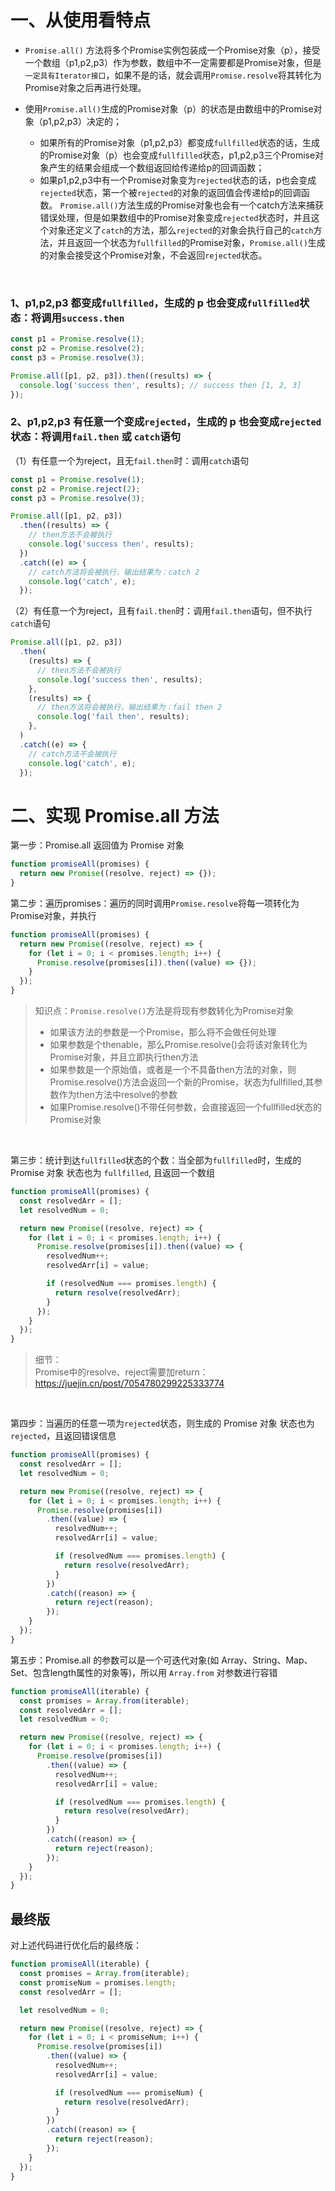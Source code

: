 # 一、从使用看特点

- `Promise.all()` 方法将多个Promise实例包装成一个Promise对象（p），接受一个数组（p1,p2,p3）作为参数，数组中不一定需要都是Promise对象，但是`一定具有Iterator接口`，如果不是的话，就会调用`Promise.resolve`将其转化为Promise对象之后再进行处理。

- 使用`Promise.all()`生成的Promise对象（p）的状态是由数组中的Promise对象（p1,p2,p3）决定的；
  - 如果所有的Promise对象（p1,p2,p3）都变成`fullfilled`状态的话，生成的Promise对象（p）也会变成`fullfilled`状态，p1,p2,p3三个Promise对象产生的结果会组成一个数组返回给传递给p的回调函数；
  - 如果p1,p2,p3中有一个Promise对象变为`rejected`状态的话，p也会变成`rejected`状态，第一个被`rejected`的对象的返回值会传递给p的回调函数。
`Promise.all()`方法生成的Promise对象也会有一个catch方法来捕获错误处理，但是如果数组中的Promise对象变成`rejected`状态时，并且这个对象还定义了`catch`的方法，那么`rejected`的对象会执行自己的`catch`方法，并且返回一个状态为`fullfilled`的Promise对象，`Promise.all()`生成的对象会接受这个Promise对象，不会返回`rejected`状态。

<br>

### 1、p1,p2,p3 都变成`fullfilled`，生成的 p 也会变成`fullfilled`状态：将调用`success.then`

```js
const p1 = Promise.resolve(1);
const p2 = Promise.resolve(2);
const p3 = Promise.resolve(3);

Promise.all([p1, p2, p3]).then((results) => {
  console.log('success then', results); // success then [1, 2, 3]
});
```

### 2、p1,p2,p3 有任意一个变成`rejected`，生成的 p 也会变成`rejected`状态：将调用`fail.then` 或 `catch`语句

（1）有任意一个为reject，且无`fail.then`时：调用`catch`语句

```js
const p1 = Promise.resolve(1);
const p2 = Promise.reject(2);
const p3 = Promise.resolve(3);

Promise.all([p1, p2, p3])
  .then((results) => {
    // then方法不会被执行
    console.log('success then', results);
  })
  .catch((e) => {
    // catch方法将会被执行，输出结果为：catch 2
    console.log('catch', e);
  });
```

（2）有任意一个为reject，且有`fail.then`时：调用`fail.then`语句，但不执行`catch`语句
```js
Promise.all([p1, p2, p3])
  .then(
    (results) => {
      // then方法不会被执行
      console.log('success then', results);
    },
    (results) => {
      // then方法将会被执行，输出结果为：fail then 2
      console.log('fail then', results);
    },
  )
  .catch((e) => {
    // catch方法不会被执行
    console.log('catch', e);
  });
```

# 二、实现 Promise.all 方法

第一步：Promise.all 返回值为 Promise 对象
```js
function promiseAll(promises) {
  return new Promise((resolve, reject) => {});
}
```
第二步：遍历promises：遍历的同时调用`Promise.resolve`将每一项转化为Promise对象，并执行

```js
function promiseAll(promises) {
  return new Promise((resolve, reject) => {
    for (let i = 0; i < promises.length; i++) {
      Promise.resolve(promises[i]).then((value) => {});
    }
  });
}
```
>知识点：`Promise.resolve()`方法是将现有参数转化为Promise对象<br>
>- 如果该方法的参数是一个Promise，那么将不会做任何处理<br>
>- 如果参数是个thenable，那么Promise.resolve()会将该对象转化为Promise对象，并且立即执行then方法<br>
>- 如果参数是一个原始值，或者是一个不具备then方法的对象，则Promise.resolve()方法会返回一个新的Promise，状态为fullfilled,其参数作为then方法中resolve的参数<br>
>- 如果Promise.resolve()不带任何参数，会直接返回一个fullfilled状态的Promise对象

<br>

第三步：统计到达`fullfilled`状态的个数：当全部为`fullfilled`时，生成的 Promise 对象 状态也为 `fullfilled`, 且返回一个数组

```js
function promiseAll(promises) {
  const resolvedArr = [];
  let resolvedNum = 0;

  return new Promise((resolve, reject) => {
    for (let i = 0; i < promises.length; i++) {
      Promise.resolve(promises[i]).then((value) => {
        resolvedNum++;
        resolvedArr[i] = value;

        if (resolvedNum === promises.length) {
          return resolve(resolvedArr);
        }
      });
    }
  });
}
```
> 细节：<br>
> Promise中的resolve、reject需要加return：https://juejin.cn/post/7054780299225333774

<br>

第四步：当遍历的任意一项为`rejected`状态，则生成的 Promise 对象 状态也为`rejected`，且返回错误信息

```js
function promiseAll(promises) {
  const resolvedArr = [];
  let resolvedNum = 0;

  return new Promise((resolve, reject) => {
    for (let i = 0; i < promises.length; i++) {
      Promise.resolve(promises[i])
        .then((value) => {
          resolvedNum++;
          resolvedArr[i] = value;

          if (resolvedNum === promises.length) {
            return resolve(resolvedArr);
          }
        })
        .catch((reason) => {
          return reject(reason);
        });
    }
  });
}
```

第五步：Promise.all 的参数可以是一个可迭代对象(如 Array、String、Map、Set、包含length属性的对象等)，所以用 `Array.from` 对参数进行容错

```js
function promiseAll(iterable) {
  const promises = Array.from(iterable);
  const resolvedArr = [];
  let resolvedNum = 0;

  return new Promise((resolve, reject) => {
    for (let i = 0; i < promises.length; i++) {
      Promise.resolve(promises[i])
        .then((value) => {
          resolvedNum++;
          resolvedArr[i] = value;

          if (resolvedNum === promises.length) {
            return resolve(resolvedArr);
          }
        })
        .catch((reason) => {
          return reject(reason);
        });
    }
  });
}
```

##  最终版

对上述代码进行优化后的最终版：

```js
function promiseAll(iterable) {
  const promises = Array.from(iterable);
  const promiseNum = promises.length;
  const resolvedArr = [];

  let resolvedNum = 0;

  return new Promise((resolve, reject) => {
    for (let i = 0; i < promiseNum; i++) {
      Promise.resolve(promises[i])
        .then((value) => {
          resolvedNum++;
          resolvedArr[i] = value;

          if (resolvedNum === promiseNum) {
            return resolve(resolvedArr);
          }
        })
        .catch((reason) => {
          return reject(reason);
        });
    }
  });
}
```

